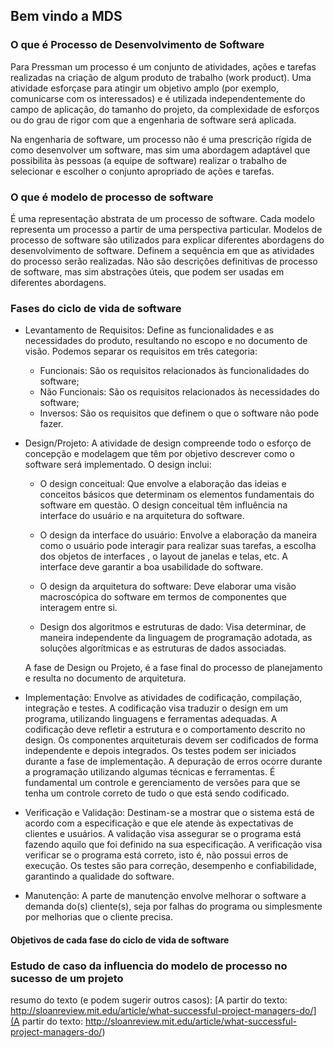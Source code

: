 ## Bem vindo a MDS

### O que é Processo de Desenvolvimento de Software
  Para Pressman um processo é um conjunto de atividades, ações e tarefas realizadas na 
criação de algum produto de trabalho (work product). Uma atividade esforça­se para atingir 
um objetivo amplo (por exemplo, comunicar­se com os interessados) e é utilizada independentemente do campo de aplicação, do tamanho do projeto, da complexidade de esforços ou do grau de rigor com que a engenharia de software será aplicada. 

Na engenharia de software, um processo não é uma prescrição rígida de como desenvolver um software, mas sim uma abordagem adaptável que possibilita às pessoas (a equipe de software) realizar o trabalho de selecionar e escolher o conjunto apropriado de ações e tarefas.

### O que é modelo de processo de software

É uma representação abstrata de um processo de software. Cada modelo representa um processo a partir de uma perspectiva particular.
Modelos de processo de software são utilizados para explicar diferentes abordagens do desenvolvimento de software. Definem a sequência em que as atividades do processo serão realizadas.
Não são descrições definitivas de processo de software, mas sim abstrações úteis, que podem ser usadas em diferentes abordagens.


### Fases do ciclo de vida de software

- Levantamento de Requisitos: Define as funcionalidades e as necessidades do produto, resultando no escopo e no documento de visão. Podemos separar os requisitos em três categoria:

    - Funcionais: São os requisitos relacionados às funcionalidades do software;
    - Não Funcionais: São os requisitos relacionados às necessidades do software;
    - Inversos: São os requisitos que definem o que o software não pode fazer.

- Design/Projeto: A atividade de design compreende todo o esforço de concepção e modelagem que têm por objetivo descrever como o software será implementado. O design inclui:

    - O design conceitual: Que envolve a elaboração das ideias e conceitos básicos que determinam os elementos fundamentais do software em questão. O design conceitual têm influência na interface do usuário e na arquitetura do software.

    - O design da interface do usuário: Envolve a elaboração da maneira como o usuário pode interagir para realizar suas tarefas, a escolha dos objetos de interfaces , o layout de janelas e telas, etc. A interface deve garantir a boa usabilidade do software.

    - O design da arquitetura do software: Deve elaborar uma visão macroscópica do software em termos de componentes que interagem entre si.

    - Design dos algoritmos e estruturas de dado: Visa determinar, de maneira independente da linguagem de programação adotada, as soluções algorítmicas e as estruturas de dados associadas.

    A fase de Design ou Projeto, é a fase final do processo de planejamento e resulta no documento de arquitetura.

- Implementação: Envolve as atividades de codificação, compilação, integração e testes. A codificação visa traduzir o design em um programa, utilizando linguagens e ferramentas adequadas. A codificação deve refletir a estrutura e o comportamento descrito no design. Os componentes arquiteturais devem ser codificados de forma independente e depois integrados. Os testes podem ser iniciados durante a fase de implementação. A depuração de erros ocorre durante a programação utilizando algumas técnicas e ferramentas. É fundamental um controle e gerenciamento de versões para que se tenha um controle correto de tudo o que está sendo codificado.

- Verificação e Validação: Destinam-se a mostrar que o sistema está de acordo com a especificação e que ele atende às expectativas de clientes e usuários. A validação visa assegurar se o programa está fazendo aquilo que foi definido na sua especificação. A verificação visa verificar se o programa está correto, isto é, não possui erros de execução. Os testes são para correção, desempenho e confiabilidade, garantindo a qualidade do software.

- Manutenção: A parte de manutenção envolve melhorar o software a demanda do(s) cliente(s), seja por falhas do programa ou simplesmente por melhorias que o cliente precisa.


#### Objetivos de cada fase do ciclo de vida de software

### Estudo de caso da influencia do modelo de processo no sucesso de um projeto 

resumo do texto (e podem sugerir outros casos): 
[A partir do texto:  http://sloanreview.mit.edu/article/what-successful-project-managers-do/](A partir do texto:  http://sloanreview.mit.edu/article/what-successful-project-managers-do/)
